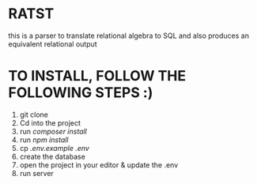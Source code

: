 # RATST
this is a parser to translate relational algebra to SQL and also produces an equivalent relational output

  # TO INSTALL, FOLLOW THE FOLLOWING STEPS :)
  1. git clone <the link>
  2. Cd into the project 
  3. run *composer install*
  4. run *npm install*
  5. cp *.env.example .env*
  6. create the database
  7. open the project in your editor & update the .env
  8. run server 
  
  
  
